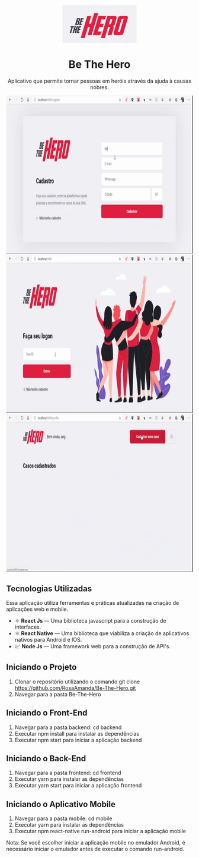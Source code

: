 <h1 align="center">
<br>
  <img src="Be_The_Hero_Logo.png" alt="Be_The_Hero" width="200">
<br>
<br>
Be The Hero
</h1>

<p align="center">Aplicativo que permite tornar pessoas em heróis através da ajuda à causas nobres. </p>

<div>
  <img src="cadastro.gif" alt="cadastro" height="425">
  <img src="login.gif" alt="login" height="425">
  <img src="novo_registro.gif" alt="novo" height="425">
</div>

## Tecnologias Utilizadas
[//]: # (Add the features of your project here:)
Essa aplicação utiliza ferramentas e práticas atualizadas na criação de aplicações web e mobile.

- ⚛️ **React Js** — Uma biblioteca javascript para a construção de interfaces.
- ⚛️ **React Native** — Uma biblioteca que viabiliza a criação de aplicativos nativos para Android e IOS.
- 💹 **Node Js** — Uma framework web para a construção de API's.

## Iniciando o Projeto
1. Clonar o repositório utilizando o comando git clone https://github.com/RosaAmanda/Be-The-Hero.git
2. Navegar para a pasta Be-The-Hero

## Iniciando o Front-End
1. Navegar para a pasta backend: cd backend
2. Executar npm install para instalar as dependências
3. Executar npm start para iniciar a aplicação backend

## Iniciando o Back-End
1. Navegar para a pasta frontend: cd frontend
2. Executar yarn para instalar as dependências
3. Executar yarn start para iniciar a aplicação frontend

## Iniciando o Aplicativo Mobile
1. Navegar para a pasta mobile: cd mobile
2. Executar yarn para instalar as dependências
3. Executar npm react-native run-android para iniciar a aplicação mobile

Nota: Se você escolher iniciar a aplicação mobile no emulador Android, é necessário iniciar o emulador antes de executar o comando run-android.
